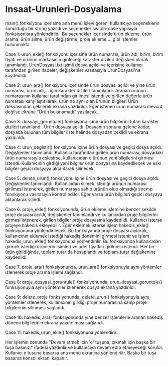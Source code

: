 # Insaat-Urunleri-Dosyalama

main() fonksiyonu içerisine ana menü işlevi gören, kullanıcıya seçeneklerin sunulduğu bir string yazıldı ve seçenekler switch-case yapısıyla fonksiyonlara 
yönlendirildi. Bu seçenekler içerisinde ürün ekleme, ürün arama, ürün silme, ürün değiştirme, proje ekleme,... gibi işlemler bulunmakta.

Case 1:
   urun_ekle() fonksiyonu içerisine ürün numarası, ürün adı, birim, birim fiyatı ve ürünün markasının girileceği karakter dizileri değişken olarak 
tanımlandı. UrunDosyasi.txt isimli dosya açıldı ve içerisine kullanıcı tarafından girilen ifadeler, değişkenler vasıtasıyla UrunDosyasi'na kaydedildi.

Case 2:
   urun_ara() fonksiyonu içerisinde ürün dosyası açıldı ve yine ürün numarası, ürün adı,... için karakter dizileri tanımlandı. Aranan ürünün numarasının kullanıcı 
tarafından girilmesi istendi ve girilen değerle ürün numarası karşılaştırılarak, ürün no aynı olan ürünün bilgileri Ürün dosyasından çekilerek ekrana
yazdırıldı. Eğer istenen ürün numarası mevcut değilse ekrana "Ürün bulanamadı" yazılacak.

Case 3:
   dosyayi_goruntule() fonksiyonu içine ürün bilgilerini tutan karakter dizileri tanımlandı. Ürün dosyası açıldı. Dosyanın sonuna gelene kadar, dosyada bulunan tüm bilgiler
liste halinde dosyadan çekildi ve ekrana yazdırıldı. 

Case 4:
   urun_degistir() fonksiyonu içine ürün dosyası ve geçici dosya açıldı. Değişkenler tanımlandı. Kullanıcı tarafından girilen ürün numarası, dosyadaki ürün numarasıyla
eşleşirse, kullanıcıdan o ürünün yeni bilgilerini girmesi istendi. Kullanıcının girdiği yeni bilgiler ürün dosyasına kaydedilecek ve eski bilgiler geçici dosyaya 
aktarılarak silinecek. 

Case 5:
   delete_urun() fonksiyonu içine ürün dosyası ve geçici dosya açıldı. Değişkenler tanımlandı. Kullanıcıdan silmek istediği ürünün numarası girilmesi istenerek, girilen
numaraya sahip ürünün olup olmadığı strcmp fonskiyonu vasıtasıyla kontrol edildi. Eğer varsa ürün bilgileri geçici dosyaya aktarılarak silindi. 

Case 6:
   proje_ekle() fonksiyonunda, ürün ekleme işlemine benzer şekilde proje dosyası açıldı, değişkenler tanımlandı ve kullanıcıdan proje bilgilerini girmesi istenerek, 
girilen bilgiler proje dosyasına kaydedildi. Kullanıcı isterse projeye hakediş ekleyebilir. Eğer eklemek isterse işlem hakedis_ekle() fonksiyonuna yönlendirilecek.
Bu fonksiyonda proje dosyası açılarak, kullanıcının eklemek istediği hakediş dönemini girmesi istenir ve işlem hakedis_urun_ekle() fonksiyonuna yönlendirilir.
Bu fonksiyonda kullanıcıdan girmek istediği ürünlerin isimleri ve adet fiyatları girilmesi istendi. Her bir ürün girildiğinde, toplam tutar da hesaplandı ve
toplam_tutar değişkenine kaydedildi.

Case 7:
   proje_ara() fonksiyonunda, urun_ara() fonksiyonuyla aynı yöntemler izlenerek proje arama işlemi sağlandı.

Case 8:
   proje_dosyasi_goruntule() fonksiyonunda,  urun_dosyasi_goruntule() fonksiyonuyla aynı yöntemler izlenerek dosya ekrana yazdırıldı.

Case 9:
   delete_proje fonksiyonunda, delete_urun() fonksiyonuyla aynı yöntemler izlenerek, kullanıcının girdiği proje numarasına sahip proje bilgilerinin silinmesi sağlandı.

Case 10:
   hakedis_ara() fonksiyonunda yine benzer işlemlerle aranan hakediş dönemi bilgilerinin ekrana yazdırılması sağlandı.

Case 11:
   hakedis_urun_ekle() fonksiyonuna yönlendirir.


Her işlemin sonunda "Devam etmek için 'e' tuşuna, çıkmak için başka bir tuşa basınız." ifadesi yazdırılır ve kullanıcıya devam edip etmeyeceği sorulur. Kullanıcı e tuşuna
basarsa ana menü ekranına yönlendirilir. Başka bir tuşa basarsa konsol ekranı kapanır.

